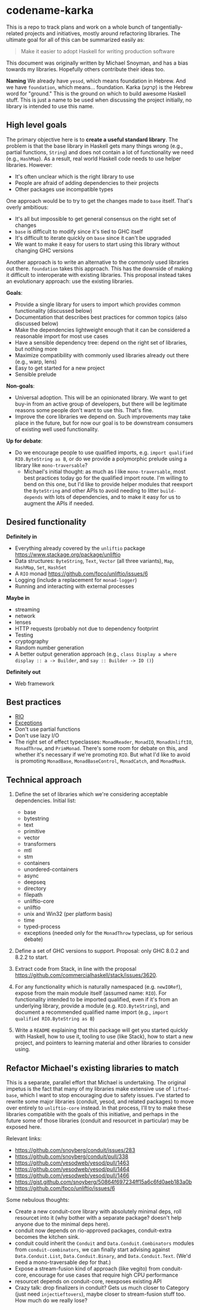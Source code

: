 # codename-karka

This is a repo to track plans and work on a whole bunch of
tangentially-related projects and initiatives, mostly around
refactoring libraries. The ultimate goal for all of this can be
summarized easily as:

> Make it easier to adopt Haskell for writing production software

This document was originally written by Michael Snoyman, and has a
bias towards my libraries. Hopefully others contribute their ideas
too.

__Naming__ We already have `yesod`, which means foundation in
Hebrew. And we have `foundation`, which means... foundation. Karka
(קרקע) is the Hebrew word for "ground." This is the ground on which to
build awesome Haskell stuff. This is just a name to be used when
discussing the project initially, no library is intended to use this
name.

## High level goals

The primary objective here is to __create a useful standard
library__. The problem is that the base library in Haskell gets many
things wrong (e.g., partial functions, `String`) and does not contain
a lot of functionality we need (e.g., `HashMap`). As a result, real
world Haskell code needs to use helper libraries. However:

* It's often unclear which is the right library to use
* People are afraid of adding dependencies to their projects
* Other packages use incompatible types

One approach would be to try to get the changes made to `base`
itself. That's overly ambitious:

* It's all but impossible to get general consensus on the right set of
  changes
* `base` is difficult to modify since it's tied to GHC itself
* It's difficult to iterate quickly on `base` since it can't be
  upgraded
* We want to make it easy for users to start using this library
  without changing GHC versions

Another approach is to write an alternative to the commonly used
libraries out there. `foundation` takes this approach. This has the
downside of making it difficult to interoperate with existing
libraries. This proposal instead takes an evolutionary approach: use
the existing libraries.

__Goals__:

* Provide a single library for users to import which provides common
  functionality (discussed below)
* Documentation that describes best practices for common topics (also
  discussed below)
* Make the dependencies lightweight enough that it can be considered a
  reasonable import for most use cases
* Have a sensible dependency tree: depend on the right set of
  libraries, but nothing more
* Maximize compatibility with commonly used libraries already out
  there (e.g., warp, lens)
* Easy to get started for a new project
* Sensible prelude

__Non-goals__:

* Universal adoption. This will be an opinionated library. We want to
  get buy-in from an active group of developers, but there will be
  legitimate reasons some people don't want to use this. That's fine.
* Improve the core libraries we depend on. Such improvements may take
  place in the future, but for now our goal is to be downstream
  consumers of existing well used functionality.

__Up for debate__:

* Do we encourage people to use qualified imports, e.g. `import
  qualified RIO.ByteString as B`, or do we provide a polymorphic
  prelude using a library like `mono-traversable`?
    * Michael's initial thought: as much as I like `mono-traversable`,
      most best practices today go for the qualified import route. I'm
      willing to bend on this one, but I'd like to provide helper
      modules that reexport the `ByteString` and other APIs to avoid
      needing to litter `build-depends` with lots of dependencies, and
      to make it easy for us to augment the APIs if needed.

## Desired functionality

__Definitely in__

* Everything already covered by the `unliftio` package
  https://www.stackage.org/package/unliftio
* Data structures: `ByteString`, `Text`, `Vector` (all three
  variants), `Map`, `HashMap`, `Set`, `HashSet`
* A `RIO` monad https://github.com/fpco/unliftio/issues/6
* Logging (include a replacement for `monad-logger`)
* Running and interacting with external processes

__Maybe in__

* streaming
* network
* lenses
* HTTP requests (probably not due to dependency footprint
* Testing
* cryptography
* Random number generation
* A better output generation approach (e.g., `class Display a where display :: a -> Builder`, and `say :: Builder -> IO ()`)

__Definitely out__

* Web framework

## Best practices

* [RIO](https://www.fpcomplete.com/blog/2017/07/the-rio-monad)
* [Exceptions](https://www.fpcomplete.com/blog/2016/11/exceptions-best-practices-haskell)
* Don't use partial functions
* Don't use lazy I/O
* The right set of effect typeclasses: `MonadReader`, `MonadIO`,
  `MonadUnliftIO`, `MonadThrow`, and `PrimMonad`. There's some room
  for debate on this, and whether it's necessary if we're promoting
  `RIO`. But what I'd like to avoid is promoting `MonadBase`,
  `MonadBaseControl`, `MonadCatch`, and `MonadMask`.

## Technical approach

1. Define the set of libraries which we're considering acceptable
   dependencies. Initial list:

    * base
    * bytestring
    * text
    * primitive
    * vector
    * transformers
    * mtl
    * stm
    * containers
    * unordered-containers
    * async
    * deepseq
    * directory
    * filepath
    * unliftio-core
    * unliftio
    * unix and Win32 (per platform basis)
    * time
    * typed-process
    * exceptions (needed only for the `MonadThrow` typeclass, up for serious debate)

2. Define a set of GHC versions to support. Proposal: only GHC 8.0.2
   and 8.2.2 to start.

3. Extract code from Stack, in line with the proposal https://github.com/commercialhaskell/stack/issues/3620.

4. For any functionality which is naturally namespaced
   (e.g. `newIORef`), expose from the main module itself (assumed
   name: `RIO`). For functionality intended to be imported qualified,
   even if it's from an underlying library, provide a module
   (e.g. `RIO.ByteString`), and document a recommended qualified name
   import (e.g., `import qualified RIO.ByteString as B`)

5. Write a `README` explaining that this package will get you started
   quickly with Haskell, how to use it, tooling to use (like Stack),
   how to start a new project, and pointers to learning material and
   other libraries to consider using.

## Refactor Michael's existing libraries to match

This is a separate, parallel effort that Michael is undertaking. The
original impetus is the fact that many of my libraries make extensive
use of `lifted-base`, which I want to stop encouraging due to safety
issues. I've started to rewrite some major libraries (conduit, yesod,
and related packages) to move over entirely to `unliftio-core`
instead. In that process, I'll try to make these libraries compatible
with the goals of this initiative, and perhaps in the future some of
those libraries (conduit and resourcet in particular) may be exposed
here.

Relevant links:

* https://github.com/snoyberg/conduit/issues/283
* https://github.com/snoyberg/conduit/pull/338
* https://github.com/yesodweb/yesod/pull/1463
* https://github.com/yesodweb/yesod/pull/1464
* https://github.com/yesodweb/yesod/pull/1466
* https://gist.github.com/snoyberg/50864f697234ff15a6c6fd0aeb183a0b
* https://github.com/fpco/unliftio/issues/6

Some nebulous thoughts:

* Create a new conduit-core library with absolutely minimal deps, roll
  resourcet into it (why bother with a separate package? doesn't help
  anyone due to the minimal deps here).
* conduit now depends on rio-approved packages, conduit-extra becomes
  the kitchen sink.
* conduit could inherit the `Conduit` and `Data.Conduit.Combinators`
  modules from `conduit-combinators`, we can finally start advising
  against `Data.Conduit.List`, `Data.Conduit.Binary`, and
  `Data.Conduit.Text`. (We'd need a mono-traversable dep for that.)
* Expose a stream-fusion kind of approach (like vegito) from
  conduit-core, encourage for use cases that require high CPU
  performance
* resourcet depends on conduit-core, reexposes existing API
* Crazy talk: drop finalizers in conduit? Gets us much closer to
  Category (just need `injectLeftovers`), maybe closer to
  stream-fusion stuff too. How much do we really lose?
